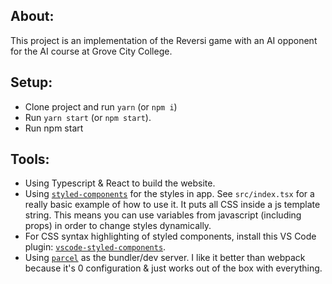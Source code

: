 ## About:
This project is an implementation of the Reversi game with an AI opponent for the AI course at Grove City College.

## Setup:
- Clone project and run `yarn` (or `npm i`)
- Run `yarn start` (or `npm start`).
- Run npm start 

## Tools:
- Using Typescript & React to build the website.
- Using [`styled-components`](https://github.com/styled-components/styled-components) for the styles in app. See `src/index.tsx` for a really basic example of how to use it. It puts all CSS inside a js template string. This means you can use variables from javascript (including props) in order to change styles dynamically.
- For CSS syntax highlighting of styled components, install this VS Code plugin: [`vscode-styled-components`](https://marketplace.visualstudio.com/items?itemName=jpoissonnier.vscode-styled-components).
- Using [`parcel`](https://github.com/parcel-bundler/parcel) as the bundler/dev server. I like it better than webpack because it's 0 configuration & just works out of the box with everything.